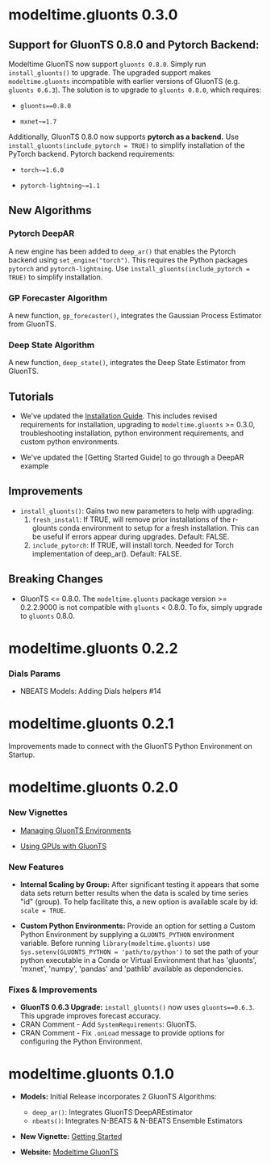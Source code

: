 
# modeltime.gluonts 0.3.0

## Support for GluonTS 0.8.0 and Pytorch Backend:

Modeltime GluonTS now support `gluonts 0.8.0`. Simply run `install_gluonts()` to upgrade. The upgraded support makes `modeltime.gluonts` incompatible with earlier versions of GluonTS (e.g. `gluonts 0.6.3`). The solution is to upgrade to `gluonts 0.8.0`, which requires:

- `gluonts==0.8.0`

- `mxnet~=1.7`

Additionally, GluonTS 0.8.0 now supports __pytorch as a backend.__ Use `install_gluonts(include_pytorch = TRUE)` to simplify installation of the PyTorch backend. Pytorch backend requirements:

- `torch~=1.6.0`
            
- `pytorch-lightning~=1.1`

## New Algorithms

### Pytorch  DeepAR 

A new engine has been added to `deep_ar()` that enables the Pytorch backend using `set_engine("torch")`. This requires the Python packages `pytorch` and `pytorch-lightning`. Use `install_gluonts(include_pytorch = TRUE)` to simplify installation.

### GP Forecaster Algorithm

A new function, `gp_forecaster()`, integrates the Gaussian Process Estimator from GluonTS. 

### Deep State Algorithm

A new function, `deep_state()`, integrates the Deep State Estimator from GluonTS. 

## Tutorials

- We've updated the [Installation Guide](https://business-science.github.io/modeltime.gluonts/articles/managing-envs.html). This includes revised requirements for installation, upgrading to `modeltime.gluonts` >= 0.3.0, troubleshooting installation, python environment requirements, and custom python environments. 

- We've updated the [Getting Started Guide] to go through a DeepAR example

## Improvements

- `install_gluonts()`: Gains two new parameters to help with upgrading:
    1. `fresh_install`: If TRUE, will remove prior installations of the r-glounts conda environment to setup for a fresh installation. This can be useful if errors appear during upgrades. Default: FALSE.
    2. `include_pytorch`: If TRUE, will install torch. Needed for Torch implementation of deep_ar(). Default: FALSE.

## Breaking Changes

- GluonTS <= 0.8.0. The `modeltime.gluonts` package version >= 0.2.2.9000 is not compatible with `gluonts` < 0.8.0. To fix, simply upgrade to `gluonts` 0.8.0. 

# modeltime.gluonts 0.2.2

### Dials Params

- NBEATS Models: Adding Dials helpers #14

# modeltime.gluonts 0.2.1

Improvements made to connect with the GluonTS Python Environment on Startup. 

# modeltime.gluonts 0.2.0

### New Vignettes

- [Managing GluonTS Environments](https://business-science.github.io/modeltime.gluonts/articles/managing-envs.html)

- [Using GPUs with GluonTS](https://business-science.github.io/modeltime.gluonts/articles/using-gpus.html)

### New Features

- __Internal Scaling by Group:__ After significant testing it appears that some data sets return better results when the data is scaled by time series "id" (group). To help facilitate this, a new option is available scale by id: `scale = TRUE`.

- __Custom Python Environments:__ Provide an option for setting a Custom Python Environment by supplying a `GLUONTS_PYTHON` environment variable. Before running `library(modeltime.gluonts)` use `Sys.setenv(GLUONTS_PYTHON = 'path/to/python')` to set the path of your python executable in a Conda or Virtual Environment that has 'gluonts', 'mxnet', 'numpy', 'pandas' and 'pathlib' available as dependencies.

### Fixes & Improvements

* __GluonTS 0.6.3 Upgrade:__ `install_gluonts()` now uses `gluonts==0.6.3`. This upgrade improves forecast accuracy.
* CRAN Comment - Add `SystemRequirements`: GluonTS.
* CRAN Comment - Fix `.onLoad` message to provide options for configuring the Python Environment.

# modeltime.gluonts 0.1.0

* __Models:__ Initial Release incorporates 2 GluonTS Algorithms:

    - `deep_ar()`: Integrates GluonTS DeepAREstimator
    - `nbeats()`: Integrates N-BEATS & N-BEATS Ensemble Estimators
    
* __New Vignette:__ [Getting Started](https://business-science.github.io/modeltime.gluonts/articles/getting-started.html)

* __Website:__ [Modeltime GluonTS](https://business-science.github.io/modeltime.gluonts/)
